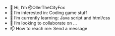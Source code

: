 - 👋 Hi, I’m @OllerTheCityFox
- 👀 I’m interested in: Coding game stuff
- 🌱 I’m currently learning: Java script and html/css
- 💞️ I’m looking to collaborate on ...
- 📫 How to reach me: Send a message

<!---
OllerTheCityFox/OllerTheCityFox is a ✨ special ✨ repository because its `README.md` (this file) appears on your GitHub profile.
You can click the Preview link to take a look at your changes.
--->
